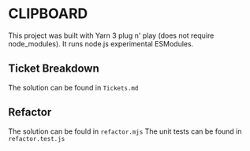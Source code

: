 # CLIPBOARD
This project was built with Yarn 3 plug n' play (does not require node_modules). It runs node.js experimental ESModules.  

## Ticket Breakdown
The solution can be found in `Tickets.md`

## Refactor
The solution can be fould in `refactor.mjs`
The unit tests can be found in `refactor.test.js`